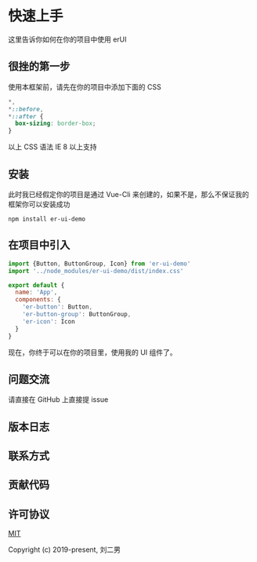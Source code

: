 # 快速上手

这里告诉你如何在你的项目中使用 erUI

## 很挫的第一步

使用本框架前，请先在你的项目中添加下面的 CSS
  
  ```CSS
  *,
  *::before,
  *::after {
    box-sizing: border-box;
  }
  ```

  以上 CSS 语法 IE 8 以上支持
  
## 安装

此时我已经假定你的项目是通过 Vue-Cli 来创建的，如果不是，那么不保证我的框架你可以安装成功

  ```
  npm install er-ui-demo
  ```

## 在项目中引入

  ```javascript 1.6
  import {Button, ButtonGroup, Icon} from 'er-ui-demo'
  import '../node_modules/er-ui-demo/dist/index.css'
  
  export default {
    name: 'App',
    components: {
      'er-button': Button,
      'er-button-group': ButtonGroup,
      'er-icon': Icon
    }
  }
  ```

  现在，你终于可以在你的项目里，使用我的 UI 组件了。

## 问题交流

  请直接在 GitHub 上直接提 issue

## 版本日志

## 联系方式

## 贡献代码

## 许可协议
[MIT](http://opensource.org/licenses/MIT)

Copyright (c) 2019-present, 刘二男